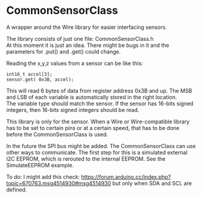 # CommonSensorClass
A wrapper around the Wire library for easier interfacing sensors.


The library consists of just one file: CommonSensorClass.h  
At this moment it is just an idea. There might be bugs in it and the parameters for .put() and .get() could change.

Reading the x,y,z values from a sensor can be like this:
```
int16_t accel[3];
sensor.get( 0x3B, accel);
```
This will read 6 bytes of data from register address 0x3B and up. The MSB and LSB of each variable is automatically stored in the right location.  
The variable type should match the sensor. If the sensor has 16-bits signed integers, then 16-bits signed integers should be read.

This library is only for the sensor. When a Wire or Wire-compatible library has to be set to certain pins or at a certain speed, that has to be done before the CommonSensorClass is used.

In the future the SPI bus might be added. The CommonSensorClass can use other ways to communicate. The first step for this is a simulated external I2C EEPROM, which is rerouted to the internal EEPROM. See the SimulateEEPROM example.

To do: I might add this check: https://forum.arduino.cc/index.php?topic=670763.msg4514930#msg4514930 but only when SDA and SCL are defined.

